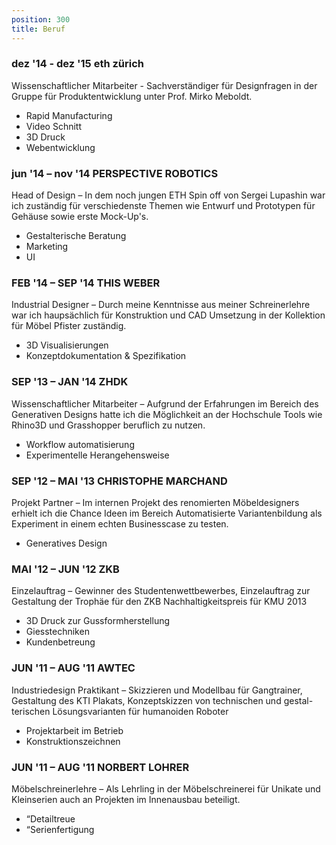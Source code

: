 ```yaml
---
position: 300
title: Beruf
---
```


### dez '14 - dez '15 eth zürich
Wissenschaftlicher Mitarbeiter - Sachverständiger für Designfragen in der Gruppe für Produktentwicklung unter Prof. Mirko Meboldt.
- Rapid Manufacturing
- Video Schnitt
- 3D Druck
- Webentwicklung

### jun '14 – nov '14 PERSPECTIVE ROBOTICS
Head of Design – In dem noch jungen ETH Spin off von Sergei Lupashin war ich zuständig für verschiedenste Themen wie Entwurf und Prototypen für Gehäuse sowie erste Mock-Up's.

- Gestalterische Beratung
- Marketing
- UI

### FEB '14 – SEP '14 THIS WEBER
Industrial Designer – Durch meine Kenntnisse aus meiner Schreinerlehre war ich haupsächlich für Konstruktion und CAD Umsetzung in der Kollektion für Möbel Pfister zuständig.

- 3D Visualisierungen
- Konzeptdokumentation & Spezifikation

### SEP '13 – JAN '14 ZHDK
Wissenschaftlicher Mitarbeiter – Aufgrund der Erfahrungen im Bereich des Generativen Designs hatte ich die Möglichkeit an der Hochschule Tools wie Rhino3D und Grasshopper beruflich zu nutzen.

- Workflow automatisierung
- Experimentelle Herangehensweise

### SEP '12 – MAI '13 CHRISTOPHE MARCHAND
Projekt Partner – Im internen Projekt des renomierten Möbeldesigners erhielt ich die Chance Ideen im Bereich Automatisierte Variantenbildung als Experiment in einem echten Businesscase zu testen.

- Generatives Design

### MAI '12 – JUN '12 ZKB
Einzelauftrag – Gewinner des Studentenwettbewerbes, Einzelauftrag zur Gestaltung der Trophäe für den ZKB Nachhaltigkeitspreis für KMU 2013

- 3D Druck zur Gussformherstellung
- Giesstechniken
- Kundenbetreung

### JUN '11 – AUG '11 AWTEC
Industriedesign Praktikant – Skizzieren und Modellbau für Gangtrainer, Gestaltung des KTI Plakats, Konzeptskizzen von technischen und gestal- terischen Lösungsvarianten für humanoiden Roboter

- Projektarbeit im Betrieb
- Konstruktionszeichnen

### JUN '11 – AUG '11 NORBERT LOHRER
Möbelschreinerlehre – Als Lehrling in der Möbelschreinerei für Unikate und Kleinserien auch an Projekten im Innenausbau beteiligt.

- “Detailtreue
- “Serienfertigung